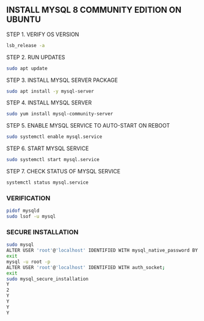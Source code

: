## INSTALL MYSQL 8 COMMUNITY EDITION ON UBUNTU

STEP 1. VERIFY OS VERSION
```sh
lsb_release -a
```

STEP 2. RUN UPDATES 
```sh
sudo apt update
```

STEP 3. INSTALL MYSQL SERVER PACKAGE
```sh
sudo apt install -y mysql-server
```

STEP 4. INSTALL MYSQL SERVER
```sh
sudo yum install mysql-community-server
```

STEP 5. ENABLE MYSQL SERVICE TO AUTO-START ON REBOOT
```sh
sudo systemctl enable mysql.service
```

STEP 6. START MYSQL SERVICE
```sh
sudo systemctl start mysql.service
```

STEP 7. CHECK STATUS OF MYSQL SERVICE
```sh
systemctl status mysql.service
```

### VERIFICATION
```sh
pidof mysqld
sudo lsof -u mysql
```

### SECURE INSTALLATION
```sh
sudo mysql
ALTER USER 'root'@'localhost' IDENTIFIED WITH mysql_native_password BY 'P@ssw0rd123';
exit
mysql -u root -p
ALTER USER 'root'@'localhost' IDENTIFIED WITH auth_socket;
exit
sudo mysql_secure_installation
Y
2
Y
Y
Y
Y
```
